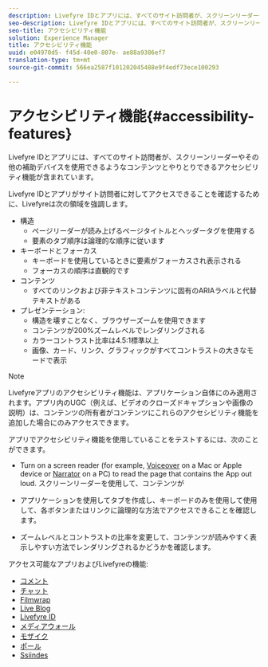 ```yaml
---
description: Livefyre IDとアプリには、すべてのサイト訪問者が、スクリーンリーダーやその他の補助デバイスを使用できるようなコンテンツとやりとりできるアクセシビリティ機能が含まれています。
seo-description: Livefyre IDとアプリには、すべてのサイト訪問者が、スクリーンリーダーやその他の補助デバイスを使用できるようなコンテンツとやりとりできるアクセシビリティ機能が含まれています。
seo-title: アクセシビリティ機能
solution: Experience Manager
title: アクセシビリティ機能
uuid: e04970d5- f45d-40e0-807e- ae88a9386ef7
translation-type: tm+mt
source-git-commit: 566ea2587f101202045488e9f4edf73ece100293

---
```



# アクセシビリティ機能{#accessibility-features}

Livefyre IDとアプリには、すべてのサイト訪問者が、スクリーンリーダーやその他の補助デバイスを使用できるようなコンテンツとやりとりできるアクセシビリティ機能が含まれています。

Livefyre IDとアプリがサイト訪問者に対してアクセスできることを確認するために、Livefyreは次の領域を強調します。

* 構造
   * ページリーダーが読み上げるページタイトルとヘッダータグを使用する
   * 要素のタブ順序は論理的な順序に従います
* キーボードとフォーカス
   * キーボードを使用しているときに要素がフォーカスされ表示される
   * フォーカスの順序は直観的です
* コンテンツ
   * すべてのリンクおよび非テキストコンテンツに固有のARIAラベルと代替テキストがある
* プレゼンテーション:
   * 構造を壊すことなく、ブラウザーズームを使用できます
   * コンテンツが200%ズームレベルでレンダリングされる
   * カラーコントラスト比率は4.5:1標準以上
   * 画像、カード、リンク、グラフィックがすべてコントラストの大きなモードで表示

>[!NOTE]
>
>Livefyreアプリのアクセシビリティ機能は、アプリケーション自体にのみ適用されます。アプリ内のUGC（例えば、ビデオのクローズドキャプションや画像の説明）は、コンテンツの所有者がコンテンツにこれらのアクセシビリティ機能を追加した場合にのみアクセスできます。

アプリでアクセシビリティ機能を使用していることをテストするには、次のことができます。

* Turn on a screen reader (for example, [Voiceover](https://www.apple.com/accessibility/mac/vision/) on a Mac or Apple device or [Narrator](https://www.microsoft.com/en-us/accessibility/windows) on a PC) to read the page that contains the App out loud. スクリーンリーダーを使用して、コンテンツが

* アプリケーションを使用してタブを作成し、キーボードのみを使用して使用して、各ボタンまたはリンクに論理的な方法でアクセスできることを確認します。
* ズームレベルとコントラストの比率を変更して、コンテンツが読みやすく表示しやすい方法でレンダリングされるかどうかを確認します。

アクセス可能なアプリおよびLivefyreの機能:

* [コメント](/help/using/c-about-apps/c-comments/c-comments.md)
* [チャット](../c-about-apps/c-chat-app/c-chat-app.md#c_chat_app)
* [Filmwrap](../c-about-apps/c-filmstrip-app/c-filmstrip-app.md#concept_jpc_n2j_jbb)
* [Live Blog](../c-about-apps/c-liveblog-app/c-liveblog-app.md#c_liveblog_app)
* [Livefyre ID](/help/implementation/t-about-identity-integration/t-about-identity-integration.md)
* [メディアウォール](../c-about-apps/c-media-wall-app/c-media-wall-app.md#c_media_wall_app)
* [モザイク](../c-about-apps/c-mosaic-app/c-mosaic-app.md#c_mosaic_app)
* [ポール](../c-about-apps/c-polls-app/c-polls-app.md#c_polls_app)
* [Ssiindes](../c-about-apps/c-sidenotes-app/c-sidenotes-app.md#c_sidenotes_app)


